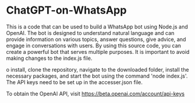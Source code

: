 # ChatGPT-on-WhatsApp
This is a code that can be used to build a WhatsApp bot using Node.js and OpenAI. The bot is designed to understand natural language and can provide information on various topics, answer questions, give advice, and engage in conversations with users. By using this source code, you can create a powerful bot that serves multiple purposes. It is important to avoid making changes to the index.js file.

o install, clone the repository, navigate to the downloaded folder, install the necessary packages, and start the bot using the command 'node index.js'. The API keys need to be set up in the accesser.json file. 

To obtain the OpenAI API, visit https://beta.openai.com/account/api-keys
